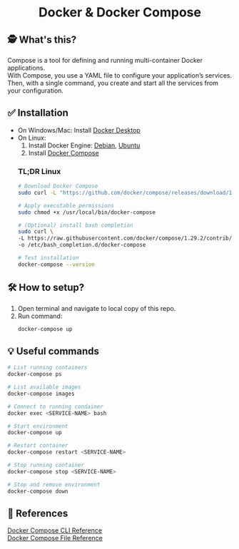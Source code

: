 <div align="center">
  <p>
    <h1 align="center">
    Docker & Docker Compose
    </h1>
  </p>
</div>

## 🕵️ What's this?
Compose is a tool for defining and running multi-container Docker applications.\
With Compose, you use a YAML file to configure your application’s services.\
Then, with a single command, you create and start all the services from your configuration.

## ✅ Installation
* On Windows/Mac: Install [Docker Desktop](https://www.docker.com/get-started)
* On Linux:
    1. Install Docker Engine: [Debian](https://docs.docker.com/engine/install/debian/), [Ubuntu](https://docs.docker.com/engine/install/ubuntu/)
    2. Install [Docker Compose](https://docs.docker.com/compose/install/)
    ### TL;DR Linux
    ```bash
    # Download Docker Compose
    sudo curl -L "https://github.com/docker/compose/releases/download/1.29.2/docker-compose-$(uname -s)-$(uname -m)" -o /usr/local/bin/docker-compose
    
    # Apply executable permissions
    sudo chmod +x /usr/local/bin/docker-compose
    
    # (Optional) install bash completion
    sudo curl \
    -L https://raw.githubusercontent.com/docker/compose/1.29.2/contrib/completion/bash/docker-compose \
    -o /etc/bash_completion.d/docker-compose
    
    # Test installation
    docker-compose --version
    ```

## 🛠️ How to setup?
1. Open terminal and navigate to local copy of this repo.
2. Run command: 
    ```bash 
    docker-compose up
    ```

## 💡 Useful commands
```bash
# List running containers
docker-compose ps

# List available images
docker-compose images

# Connect to running condainer
docker exec <SERVICE-NAME> bash

# Start environment
docker-compose up

# Restart container
docker-compose restart <SERVICE-NAME>

# Stop running container
docker-compose stop <SERVICE-NAME>

# Stop and remove environment
docker-compose down
```

## 📜 References
[Docker Compose CLI Reference](https://docs.docker.com/compose/reference/) \
[Docker Compose File Reference](https://docs.docker.com/compose/compose-file/compose-file-v3/)

